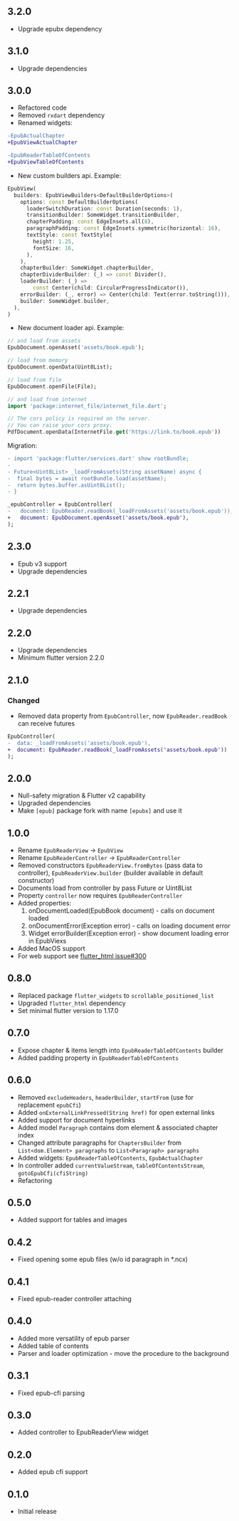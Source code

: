 ## 3.2.0

* Upgrade epubx dependency

## 3.1.0

* Upgrade dependencies

## 3.0.0

* Refactored code
* Removed `rxdart` dependency
* Renamed widgets:
```diff
-EpubActualChapter
+EpubViewActualChapter

-EpubReaderTableOfContents
+EpubViewTableOfContents
```
* New custom builders api. Example: 
```dart
EpubView(
  builders: EpubViewBuilders<DefaultBuilderOptions>(
    options: const DefaultBuilderOptions(
      loaderSwitchDuration: const Duration(seconds: 1),
      transitionBuilder: SomeWidget.transitionBuilder,
      chapterPadding: const EdgeInsets.all(8),
      paragraphPadding: const EdgeInsets.symmetric(horizontal: 16),
      textStyle: const TextStyle(
        height: 1.25,
        fontSize: 16,
      ),
    ),
    chapterBuilder: SomeWidget.chapterBuilder,
    chapterDividerBuilder: (_) => const Divider(),
    loaderBuilder: (_) =>
        const Center(child: CircularProgressIndicator()),
    errorBuilder: (_, error) => Center(child: Text(error.toString())),
    builder: SomeWidget.builder,
  ),
)
```
* New document loader api. Example:
```dart
// and load from assets
EpubDocument.openAsset('assets/book.epub');

// load from memory
EpubDocument.openData(Uint8List);

// load from file
EpubDocument.openFile(File);

// and load from internet
import 'package:internet_file/internet_file.dart';

// The cors policy is required on the server. 
// You can raise your cors proxy.
PdfDocument.openData(InternetFile.get('https://link.to/book.epub'))
```
Migration: 
```diff
- import 'package:flutter/services.dart' show rootBundle;
- 
- Future<Uint8List> _loadFromAssets(String assetName) async {
-  final bytes = await rootBundle.load(assetName);
-  return bytes.buffer.asUint8List();
- }

_epubController = EpubController(
-   document: EpubReader.readBook(_loadFromAssets('assets/book.epub')),
+   document: EpubDocument.openAsset('assets/book.epub'),
);
```

## 2.3.0

* Epub v3 support 
* Upgrade dependencies

## 2.2.1

* Upgrade dependencies

## 2.2.0

* Upgrade dependencies
* Minimum flutter version 2.2.0

## 2.1.0
### Changed
* Removed data property from `EpubController`, now `EpubReader.readBook` can receive futures
```diff
EpubController(
-  data: _loadFromAssets('assets/book.epub'),
+  document: EpubReader.readBook(_loadFromAssets('assets/book.epub'))
);
```

## 2.0.0

* Null-safety migration & Flutter v2 capability
* Upgraded dependencies
* Make `[epub]` package fork with name `[epubx]` and use it

## 1.0.0

* Rename `EpubReaderView` -> `EpubView`
* Rename `EpubReaderController` -> `EpubReaderController`
* Removed constructors `EpubReaderView.fromBytes` (pass data to controller), `EpubReaderView.builder` (builder available in default constructor)
* Documents load from controller by pass Future<Uint8List> or Uint8List
* Property `controller` now requires `EpubReaderController`
* Added properties:
  1. onDocumentLoaded(EpubBook document) - calls on document loaded
  2. onDocumentError(Exception error) - calls on loading document error
  3. Widget errorBuilder(Exception error) - show document loading error in EpubViexs
* Added MacOS support
* For web support see [flutter_html issue#300](https://github.com/Sub6Resources/flutter_html/issues/300)

## 0.8.0

* Replaced package `flutter_widgets` to `scrollable_positioned_list`
* Upgraded `flutter_html` dependency
* Set minimal flutter version to 1.17.0

## 0.7.0

* Expose chapter & items length into `EpubReaderTableOfContents` builder
* Added padding property in `EpubReaderTableOfContents`

## 0.6.0

* Removed `excludeHeaders`, `headerBuilder`, `startFrom` (use for replacement `epubCfi`)
* Added `onExternalLinkPressed(String href)` for open external links
* Added support for document hyperlinks
* Added model `Paragraph` contains dom element & associated chapter index
* Changed attribute paragraphs for `ChaptersBuilder` from `List<dom.Element> paragraphs` to `List<Paragraph> paragraphs`
* Added widgets: `EpubReaderTableOfContents`, `EpubActualChapter`
* In controller added `currentValueStream`, `tableOfContentsStream`, `gotoEpubCfi(cfiString)`
* Refactoring

## 0.5.0

* Added support for tables and images

## 0.4.2

* Fixed opening some epub files (w/o id paragraph in *.ncx)

## 0.4.1

* Fixed epub-reader controller attaching

## 0.4.0

* Added more versatility of epub parser
* Added table of contents
* Parser and loader optimization - move the procedure to the background

## 0.3.1

* Fixed epub-cfi parsing

## 0.3.0

* Added controller to EpubReaderView widget

## 0.2.0

* Added epub cfi support

## 0.1.0

* Initial release
